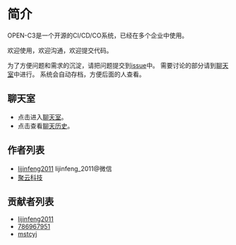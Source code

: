 # 简介

OPEN-C3是一个开源的CI/CD/CO系统，已经在多个企业中使用。

欢迎使用，欢迎沟通，欢迎提交代码。

为了方便问题和需求的沉淀，请把问题提交到[issue](https://github.com/open-c3/open-c3/issues)中。
需要讨论的部分请到[聊天室](https://webchat.freenode.net/?channels=#open-c3)中进行。
系统会自动存档，方便后面的人查看。

## 聊天室

* 点击进入[聊天室](https://webchat.freenode.net/?channels=#open-c3)。
* 点击查看[聊天历史](http://open-c3.cmcloud.org/irclog/index.php)。

## 作者列表

* [lijinfeng2011](https://github.com/lijinfeng2011) lijinfeng_2011@微信
* [聚云科技](https://www.polymericcloud.com)

## 贡献者列表

* [lijinfeng2011](https://github.com/lijinfeng2011)
* [786967951](https://github.com/786967951)
* [mstcyj](https://github.com/mstcyj)